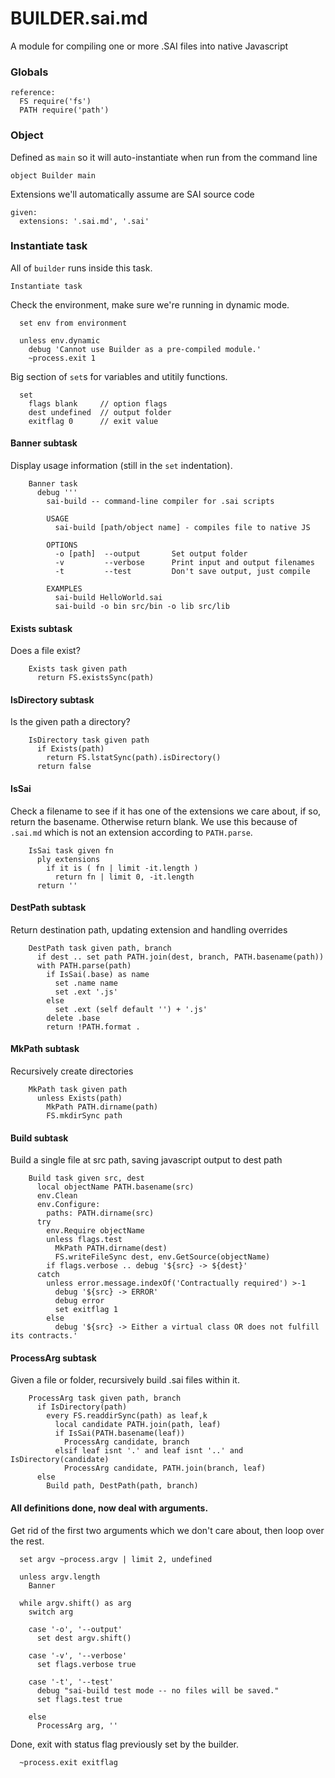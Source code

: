 # BUILDER.sai.md

A module for compiling one or more .SAI files into native Javascript

### Globals

    reference:
      FS require('fs')
      PATH require('path')


### Object

Defined as `main` so it will auto-instantiate when run from the command line

    object Builder main

Extensions we'll automatically assume are SAI source code

    given:
      extensions: '.sai.md', '.sai'


### Instantiate task

All of `builder` runs inside this task.

    Instantiate task 

Check the environment, make sure we're running in dynamic mode.

      set env from environment 

      unless env.dynamic
        debug 'Cannot use Builder as a pre-compiled module.'
        ~process.exit 1

Big section of `set`s for variables and utitily functions.

      set
        flags blank     // option flags
        dest undefined  // output folder
        exitflag 0      // exit value


#### Banner subtask

Display usage information (still in the `set` indentation).

        Banner task
          debug '''
            sai-build -- command-line compiler for .sai scripts
      
            USAGE
              sai-build [path/object name] - compiles file to native JS 
      
            OPTIONS
              -o [path]  --output       Set output folder
              -v         --verbose      Print input and output filenames
              -t         --test         Don't save output, just compile
      
            EXAMPLES
              sai-build HelloWorld.sai
              sai-build -o bin src/bin -o lib src/lib


#### Exists subtask

Does a file exist?

        Exists task given path
          return FS.existsSync(path)


#### IsDirectory  subtask   

Is the given path a directory?

        IsDirectory task given path
          if Exists(path)
            return FS.lstatSync(path).isDirectory()
          return false
    
        
#### IsSai

Check a filename to see if it has one of the extensions we care about, if so, return the basename. Otherwise return blank. We use this because of `.sai.md` which is not an extension according to `PATH.parse`.

        IsSai task given fn
          ply extensions
            if it is ( fn | limit -it.length )
              return fn | limit 0, -it.length
          return ''


#### DestPath subtask

Return destination path, updating extension and handling overrides

        DestPath task given path, branch
          if dest .. set path PATH.join(dest, branch, PATH.basename(path))
          with PATH.parse(path) 
            if IsSai(.base) as name
              set .name name
              set .ext '.js'
            else
              set .ext (self default '') + '.js'
            delete .base
            return !PATH.format .

   
#### MkPath subtask

Recursively create directories

        MkPath task given path
          unless Exists(path)
            MkPath PATH.dirname(path)
            FS.mkdirSync path


#### Build subtask

Build a single file at src path, saving javascript output to dest path

        Build task given src, dest
          local objectName PATH.basename(src)
          env.Clean
          env.Configure: 
            paths: PATH.dirname(src)
          try
            env.Require objectName 
            unless flags.test
              MkPath PATH.dirname(dest)
              FS.writeFileSync dest, env.GetSource(objectName)
            if flags.verbose .. debug '${src} -> ${dest}'
          catch
            unless error.message.indexOf('Contractually required') >-1
              debug '${src} -> ERROR'
              debug error
              set exitflag 1
            else
              debug '${src} -> Either a virtual class OR does not fulfill its contracts.'
          

#### ProcessArg subtask

Given a file or folder, recursively build .sai files within it.

        ProcessArg task given path, branch
          if IsDirectory(path)
            every FS.readdirSync(path) as leaf,k
              local candidate PATH.join(path, leaf)
              if IsSai(PATH.basename(leaf)) 
                ProcessArg candidate, branch
              elsif leaf isnt '.' and leaf isnt '..' and IsDirectory(candidate)
                ProcessArg candidate, PATH.join(branch, leaf)
          else 
            Build path, DestPath(path, branch)

        
#### All definitions done, now deal with arguments.

Get rid of the first two arguments which we don't care about, then loop over the rest.

      set argv ~process.argv | limit 2, undefined

      unless argv.length
        Banner
  
      while argv.shift() as arg
        switch arg

        case '-o', '--output'
          set dest argv.shift()

        case '-v', '--verbose'
          set flags.verbose true

        case '-t', '--test'
          debug "sai-build test mode -- no files will be saved."
          set flags.test true

        else
          ProcessArg arg, ''       

Done, exit with status flag previously set by the builder.

      ~process.exit exitflag
  